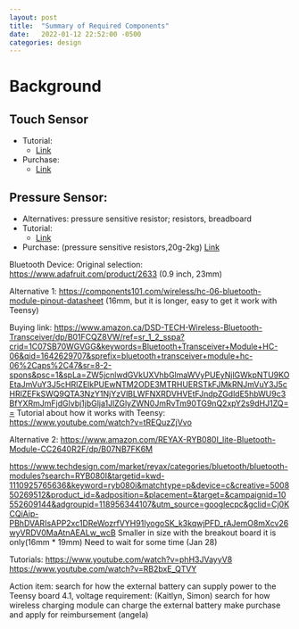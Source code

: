 ```yaml
---
layout: post
title:  "Summary of Required Components"
date:   2022-01-12 22:52:00 -0500
categories: design
---
```


# Background

## Touch Sensor
- Tutorial:
  - [Link](https://www.youtube.com/watch?v=DlhOgLPbHJM)
- Purchase:
  - [Link](https://www.amazon.ca/Partstower-Digital-Sensor-capacitive-Arduino/dp/B07CQB7DYB/ref=sr_1_19?crid=329AT0S658O5L&keywords=TTP223B&qid=1642647282&sprefix=ttp223b%2Caps%2C62&sr=8-19)

## Pressure Sensor:
- Alternatives: pressure sensitive resistor; resistors, breadboard
- Tutorial:
  - [Link](https://www.youtube.com/watch?v=_LuvkEGFas8)
- Purchase:
  (pressure sensitive resistors,20g-2kg)
  [Link](https://www.amazon.ca/Pressure-Precise-Force-Sensitive-Resistor-Resistance-Type/dp/B07T1CHY58/ref=sr_1_1_sspa?crid=1GY7I9DOL8HGV&keywords=pressure+sensitive+resistor&qid=1642647199&sprefix=pressure+sensitive+resistor%2Caps%2C78&sr=8-1-spons&psc=1&smid=A2KRDQ1AI5Y5G6&spLa=ZW5jcnlwdGVkUXVhbGlmaWVyPUFZR05OWkNNRTE2UzEmZW5jcnlwdGVkSWQ9QTA0NzQxNDIzUjYwVEdIWDdDOTZUJmVuY3J5cHRlZEFkSWQ9QTA0NjkwNTQ4TUxMSEcxQVhGV0gmd2lkZ2V0TmFtZT1zcF9hdGYmYWN0aW9uPWNsaWNrUmVkaXJlY3QmZG9Ob3RMb2dDbGljaz10cnVl)



Bluetooth Device: 
Original selection: https://www.adafruit.com/product/2633 (0.9 inch, 23mm)

Alternative 1: https://components101.com/wireless/hc-06-bluetooth-module-pinout-datasheet
(16mm, but it is longer, easy to get it work with Teensy)

Buying link: https://www.amazon.ca/DSD-TECH-Wireless-Bluetooth-Transceiver/dp/B01FCQZ8VW/ref=sr_1_2_sspa?crid=1C07SB70WGVGG&keywords=Bluetooth+Transceiver+Module+HC-06&qid=1642629707&sprefix=bluetooth+transceiver+module+hc-06%2Caps%2C47&sr=8-2-spons&psc=1&spLa=ZW5jcnlwdGVkUXVhbGlmaWVyPUEyNjlGWkpNTU9KOEtaJmVuY3J5cHRlZElkPUEwNTM2ODE3MTRHUERSTkFJMkRNJmVuY3J5cHRlZEFkSWQ9QTA3NzY1NjYzVlBLWFNXRDVHVEtFJndpZGdldE5hbWU9c3BfYXRmJmFjdGlvbj1jbGlja1JlZGlyZWN0JmRvTm90TG9nQ2xpY2s9dHJ1ZQ==
Tutorial about how it works with Teensy: 
https://www.youtube.com/watch?v=tREQuzZjVvo

Alternative 2: https://www.amazon.com/REYAX-RYB080I_lite-Bluetooth-Module-CC2640R2F/dp/B07NB7FK6M

https://www.techdesign.com/market/reyax/categories/bluetooth/bluetooth-modules?search=RYB080I&targetid=kwd-1110925765636&keyword=ryb080i&matchtype=p&device=c&creative=500850269512&product_id=&adposition=&placement=&target=&campaignid=10552609144&adgroupid=118956344107&utm_source=googlecpc&gclid=Cj0KCQiAip-PBhDVARIsAPP2xc1DReWozrfVYH91IyogoSK_k3kqwjPFD_rAJemO8mXcv26wyVRDV0MaAtnAEALw_wcB
Smaller in size with the breakout board it is only(16mm * 19mm) Need to wait for some time (Jan 28)

Tutorials:
https://www.youtube.com/watch?v=phH3JVayyV8
https://www.youtube.com/watch?v=RB2bxE_QTVY


Action item:
search for how the external battery can supply power to the Teensy board 4.1, voltage requirement: (Kaitlyn, Simon)
search for how wireless charging module can charge the external battery
make purchase and apply for reimbursement (angela)


